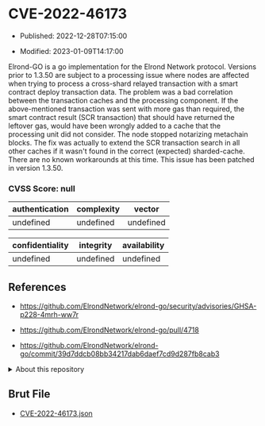 # CVE-2022-46173

- Published: 2022-12-28T07:15:00

- Modified: 2023-01-09T14:17:00

Elrond-GO is a go implementation for the Elrond Network protocol. Versions prior to 1.3.50 are subject to a processing issue where nodes are affected when trying to process a cross-shard relayed transaction with a smart contract deploy transaction data. The problem was a bad correlation between the transaction caches and the processing component. If the above-mentioned transaction was sent with more gas than required, the smart contract result (SCR transaction) that should have returned the leftover gas, would have been wrongly added to a cache that the processing unit did not consider. The node stopped notarizing metachain blocks. The fix was actually to extend the SCR transaction search in all other caches if it wasn't found in the correct (expected) sharded-cache. There are no known workarounds at this time. This issue has been patched in version 1.3.50.

### CVSS Score: **null**

| authentication | complexity | vector |
| --- | --- | --- |
| undefined | undefined | undefined |

| confidentiality | integrity | availability |
| --- | --- | --- |
| undefined | undefined | undefined |

## References

* https://github.com/ElrondNetwork/elrond-go/security/advisories/GHSA-p228-4mrh-ww7r

* https://github.com/ElrondNetwork/elrond-go/pull/4718

* https://github.com/ElrondNetwork/elrond-go/commit/39d7ddcb08bb34217dab6daef7cd9d287fb8cab3

<details>
<summary>About this repository</summary> 

  This repository is part of the project [Live Hack CVE](https://github.com/Live-Hack-CVE). Main website can be found [www.live-hack.org](https://www.live-hack.org) 
  
  Made by [Sn0wAlice](https://github.com/Sn0wAlice) for the people that care about security and need to have a feed of the latest CVEs. Hope you enjoy it, don't forget to star the repo and follow me on [Twitter](https://twitter.com/Sn0wAlice) and [Github](https://github.com/Sn0wAlice). And that is my [personnal website](https://www.alice-snow.me/)

  - [Home Page](https://github.com/Live-Hack-CVE)
  - [Framework](https://github.com/Live-Hack-CVE/cve-framework)
  - [CVE database](https://github.com/Live-Hack-CVE/full_database)
  - [Changelog](https://github.com/Live-Hack-CVE/Changelog)
</details>

## Brut File

* [CVE-2022-46173.json](https://raw.githubusercontent.com/Live-Hack-CVE/full_database/main/cves/2022/CVE-2022-46173.json)

